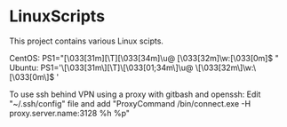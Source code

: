 # LinuxScripts
This project contains various Linux scipts.<br>

CentOS: PS1="\[\033[31m\][\T]\[\033[34m\]\u@ \[\033[32m\]\w:\[\033[0m\]\$ "<br>
Ubuntu: PS1='\\[\033[31m\\][\T]\\[\033[01;34m\\]\u@ \\[\033[32m\\]\w:\\[\033[0m\\]$ '<br>

To use ssh behind VPN using a proxy with gitbash and openssh:
Edit "~/.ssh/config" file and add "ProxyCommand /bin/connect.exe -H proxy.server.name:3128 %h %p"
